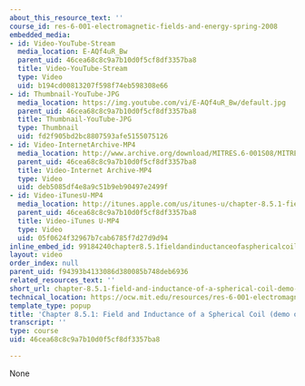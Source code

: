 ```yaml
---
about_this_resource_text: ''
course_id: res-6-001-electromagnetic-fields-and-energy-spring-2008
embedded_media:
- id: Video-YouTube-Stream
  media_location: E-AQf4uR_Bw
  parent_uid: 46cea68c8c9a7b10d0f5cf8df3357ba8
  title: Video-YouTube-Stream
  type: Video
  uid: b194cd00813207f598f74eb598308e66
- id: Thumbnail-YouTube-JPG
  media_location: https://img.youtube.com/vi/E-AQf4uR_Bw/default.jpg
  parent_uid: 46cea68c8c9a7b10d0f5cf8df3357ba8
  title: Thumbnail-YouTube-JPG
  type: Thumbnail
  uid: fd2f905bd2bc8807593afe5155075126
- id: Video-InternetArchive-MP4
  media_location: http://www.archive.org/download/MITRES.6-001S08/MITRES6_001S08_8-5-1_demo_220k.mp4
  parent_uid: 46cea68c8c9a7b10d0f5cf8df3357ba8
  title: Video-Internet Archive-MP4
  type: Video
  uid: deb5085df4e8a9c51b9eb90497e2499f
- id: Video-iTunesU-MP4
  media_location: http://itunes.apple.com/us/itunes-u/chapter-8.5.1-field-inductance/id538892150?i=117217743
  parent_uid: 46cea68c8c9a7b10d0f5cf8df3357ba8
  title: Video-iTunes U-MP4
  type: Video
  uid: 05f0624f32967b7cab6785f7d27d9d94
inline_embed_id: 99184240chapter8.5.1fieldandinductanceofasphericalcoildemoonly42946764
layout: video
order_index: null
parent_uid: f94393b4133086d380085b748deb6936
related_resources_text: ''
short_url: chapter-8.5.1-field-and-inductance-of-a-spherical-coil-demo-only
technical_location: https://ocw.mit.edu/resources/res-6-001-electromagnetic-fields-and-energy-spring-2008/chapter-8/chapter-8.5.1-field-and-inductance-of-a-spherical-coil-demo-only
template_type: popup
title: 'Chapter 8.5.1: Field and Inductance of a Spherical Coil (demo only)'
transcript: ''
type: course
uid: 46cea68c8c9a7b10d0f5cf8df3357ba8

---
```

None
